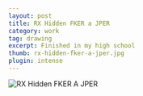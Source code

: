 ```yaml
---
layout: post
title: RX Hidden FKER a JPER
category: work
tag: drawing
excerpt: Finished in my high school
thumb: rx-hidden-fker-a-jper.jpg
plugin: intense
---
```


<p><img src="{{ site.file }}/work/rx-hidden-fker-a-jper.jpg" alt="RX Hidden FKER A JPER"></p>
